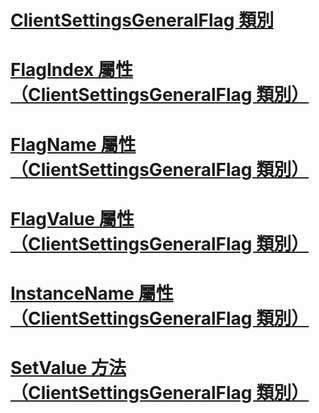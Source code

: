 # [ClientSettingsGeneralFlag 類別](clientsettingsgeneralflag-class.md)
# [FlagIndex 屬性 （ClientSettingsGeneralFlag 類別）](flagindex-property-clientsettingsgeneralflag-class.md)
# [FlagName 屬性 （ClientSettingsGeneralFlag 類別）](flagname-property-clientsettingsgeneralflag-class.md)
# [FlagValue 屬性 （ClientSettingsGeneralFlag 類別）](flagvalue-property-clientsettingsgeneralflag-class.md)
# [InstanceName 屬性 （ClientSettingsGeneralFlag 類別）](instancename-property-clientsettingsgeneralflag-class.md)
# [SetValue 方法 （ClientSettingsGeneralFlag 類別）](setvalue-method-clientsettingsgeneralflag-class.md)
